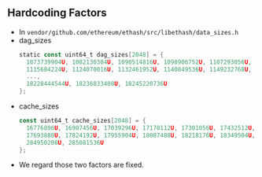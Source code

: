 ## Hardcoding Factors
* In `vendor/github.com/ethereum/ethash/src/libethash/data_sizes.h`
* dag_sizes
  ```go
  static const uint64_t dag_sizes[2048] = {
    1073739904U, 1082130304U, 1090514816U, 1098906752U, 1107293056U,
    1115684224U, 1124070016U, 1132461952U, 1140849536U, 1149232768U,
    ...,
    18228444544U, 18236833408U, 18245220736U
  };
  ```
* cache_sizes
  ```go
  const uint64_t cache_sizes[2048] = {
    16776896U, 16907456U, 17039296U, 17170112U, 17301056U, 17432512U, 17563072U,
    17693888U, 17824192U, 17955904U, 18087488U, 18218176U, 18349504U, 18481088U,
    284950208U, 285081536U
  };
  ```
* We regard those two factors are fixed.
